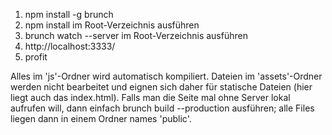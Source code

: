1. npm install -g brunch
2. npm install im Root-Verzeichnis ausführen
3. brunch watch --server im Root-Verzeichnis ausführen
4. http://localhost:3333/
5. profit

Alles im 'js'-Ordner wird automatisch kompiliert.
Dateien im 'assets'-Ordner werden nicht bearbeitet und eignen sich daher für statische Dateien (hier liegt auch das index.html).
Falls man die Seite mal ohne Server lokal aufrufen will, dann einfach brunch build --production ausführen; alle Files liegen dann in einem Ordner names 'public'.
